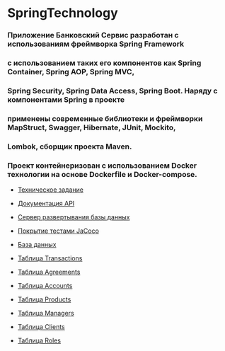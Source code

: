 # SpringTechnology

### Приложение Банковский Сервис разработан с использованиям фреймворка Spring Framework
### c использованием таких его компонентов как Spring Container, Spring AOP, Spring MVC,
### Spring Security, Spring Data Access, Spring Boot. Наряду с компонентами Spring в проекте 
### применены современные библиотеки и фреймворки MapStruct, Swagger, Hibernate, JUnit, Mockito,
### Lombok, сборщик проекта Maven.
### Проект контейнеризован с использованием Docker технологии на основе Dockerfile и Docker-compose.

* [Техническое задание](https://docs.google.com/document/d/1rhq_oa6vmiX9WnZrbnNDAJP2kmz8DTeDQHWQzX_idr8/edit?usp=sharing)
* [Документация API](http://localhost:8080/swagger-ui/index.html)  
* [Сервер развертывания базы данных](ec2-3-121-33-49.eu-central-1.compute.amazonaws.com)
* [Покрытие тестами JaCoco]()
* [База данных]()

* [Таблица Transactions]()
* [Таблица Agreements]()
* [Таблица Accounts]()
* [Таблица Products]()
* [Таблица Managers]()
* [Таблица Clients]()
* [Таблица Roles]()